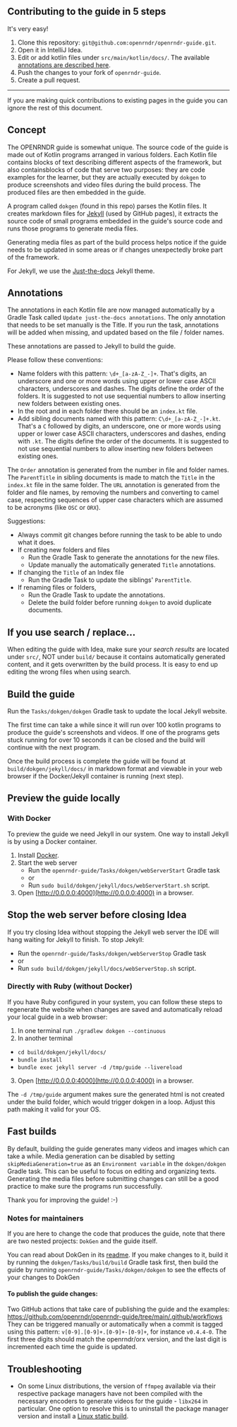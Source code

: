 ## Contributing to the guide in 5 steps

It's very easy!

1. Clone this repository: `git@github.com:openrndr/openrndr-guide.git`.
2. Open it in IntelliJ Idea.
3. Edit or add kotlin files under `src/main/kotlin/docs/`. The available
   [annotations are described here](https://github.com/openrndr/openrndr-guide/tree/main/dokgen).
4. Push the changes to your fork of `openrndr-guide`.
5. Create a pull request.

----

If you are making quick contributions to existing pages in the guide you can ignore the rest of this document.

## Concept

The OPENRNDR guide is somewhat unique. The source code of the guide is made out of Kotlin programs arranged in various folders. Each Kotlin file contains blocks of text describing different aspects of the framework, but also containsblocks of code that serve two purposes: they are code examples for the learner, but they are actually executed by `dokgen` to produce screenshots and video files during the build process. The produced files are then embedded in the guide.

A program called `dokgen` (found in this repo) parses the Kotlin files. It creates markdown files for [Jekyll](https://jekyllrb.com/) (used by GitHub pages), it extracts the source code of small programs embedded in the guide's source code and runs those programs to generate media files.

Generating media files as part of the build process helps notice if the guide needs to be updated in some areas or if changes unexpectedly broke part of the framework.

For Jekyll, we use the [Just-the-docs](https://just-the-docs.github.io/just-the-docs/) Jekyll theme.

## Annotations

The annotations in each Kotlin file are now managed automatically by a Gradle Task called
`Update just-the-docs annotations`. The only annotation that needs to
be set manually is the Title. If you run the task, annotations will be
added when missing, and updated based on the file / folder names.

These annotations are passed to Jekyll to build the guide.

Please follow these conventions:

- Name folders with this pattern: `\d+_[a-zA-Z_-]+`. That's digits, an underscore
  and one or more words using upper or lower case ASCII characters, underscores and dashes.
  The digits define the order of the folders. It is suggested to not use sequential numbers
  to allow inserting new folders between existing ones.
- In the root and in each folder there should be an `index.kt` file.
- Add sibling documents named with this pattern: `C\d+_[a-zA-Z_-]+.kt`. That's a `C`
  followed by digits, an underscore, one or more words using upper or lower case ASCII
  characters, underscores and dashes, ending with `.kt`. The digits define the order
  of the documents. It is suggested to not use sequential numbers
  to allow inserting new folders between existing ones.

The `Order` annotation is generated from the number in file and folder names.
The `ParentTitle` in sibling documents is made to match the `Title` in the `index.kt`
file in the same folder.
The `URL` annotation is generated from the folder and file names, by removing the
numbers and converting to camel case, respecting sequences of upper case characters
which are assumed to be acronyms (like `OSC` or `ORX`).

Suggestions:

- Always commit git changes before running the task to be able to undo what it does.
- If creating new folders and files
    - Run the Gradle Task to generate the annotations for the new files.
    - Update manually the automatically generated `Title` annotations.
- If changing the `Title` of an Index file
    - Run the Gradle Task to update the siblings' `ParentTitle`.
- If renaming files or folders,
    - Run the Gradle Task to update the annotations.
    - Delete the build folder before running `dokgen` to avoid duplicate documents.


## If you use search / replace...

When editing the guide with Idea, make sure your *search results* are located under `src/`, NOT under `build/` because it contains
automatically generated content, and it gets overwritten by the build process. It is easy
to end up editing the wrong files when using search.

## Build the guide

Run the `Tasks/dokgen/dokgen` Gradle task to update the local Jekyll website.

The first time can take a while since it will run over 100 kotlin programs
to produce the guide's screenshots and videos. If one of the programs
gets stuck running for over 10 seconds it can be closed and the build
will continue with the next program.

Once the build process is complete the guide will be found at
`build/dokgen/jekyll/docs/` in markdown format and viewable in your
web browser if the Docker/Jekyll container is running (next step).

## Preview the guide locally

### With Docker

To preview the guide we need Jekyll in our system. One way to install Jekyll is by using a Docker container.

1. Install [Docker](https://www.docker.com/get-started/).
2. Start the web server
    - Run the `openrndr-guide/Tasks/dokgen/webServerStart` Gradle task
    - or
    - Run `sudo build/dokgen/jekyll/docs/webServerStart.sh` script.
3. Open [http://0.0.0.0:4000](http://0.0.0.0:4000) in a browser.

## Stop the web server before closing Idea

If you try closing Idea without stopping the Jekyll web server the IDE will hang
waiting for Jekyll to finish. To stop Jekyll:

- Run the `openrndr-guide/Tasks/dokgen/webServerStop` Gradle task
- or
- Run `sudo build/dokgen/jekyll/docs/webServerStop.sh` script.

### Directly with Ruby (without Docker)

If you have Ruby configured in your system, you can follow these steps to regenerate
the website when changes are saved and automatically reload your local guide in a web browser:

1. In one terminal run `./gradlew dokgen --continuous`
2. In another terminal
  - `cd build/dokgen/jekyll/docs/`
  - `bundle install`
  - `bundle exec jekyll server -d /tmp/guide --livereload`
3. Open [http://0.0.0.0:4000](http://0.0.0.0:4000) in a browser.

The `-d /tmp/guide` argument makes sure the generated html is not created under the build folder, which would trigger dokgen in a loop. Adjust this path making it valid for your OS.

## Fast builds

By default, building the guide generates many videos and images which can take
a while. Media generation can be disabled by setting
`skipMediaGeneration=true` as an `Environment variable` in the `dokgen/dokgen`
Gradle task. This can be useful to focus on editing and organizing
texts. Generating the media files before submitting changes can still
be a good practice to make sure the programs run successfully.

Thank you for improving the guide! :-)

### Notes for maintainers

If you are here to change the code that produces the guide, note that there are
two nested projects: `DokGen` and the guide itself.

You can read about DokGen in its [readme](dokgen/README.md).
If you make changes to it, build it by running the `dokgen/Tasks/build/build`
Gradle task first, then build the guide by running
`openrndr-guide/Tasks/dokgen/dokgen` to see the effects of your changes to DokGen

#### To publish the guide changes:

Two GitHub actions that take care of publishing the guide and the examples:
https://github.com/openrndr/openrndr-guide/tree/main/.github/workflows
They can be triggered manually or automatically when a commit is tagged
using this pattern: `v[0-9].[0-9]+.[0-9]+-[0-9]+`, for instance `v0.4.4-0`.
The first three digits should match the openrndr/orx version, and the last
digit is incremented each time the guide is updated.

## Troubleshooting

- On some Linux distributions, the version of `ffmpeg` available via their respective package 
  managers have not been compiled with the necessary encoders to generate videos for the 
  guide - `libx264` in particular. One option to resolve this is to uninstall the package 
  manager version and install a [Linux static build](https://ffmpeg.org/download.html#build-linux).

